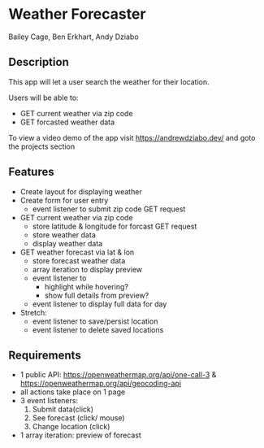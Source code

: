 # Weather Forecaster

Bailey Cage, Ben Erkhart, Andy Dziabo

## Description

This app will let a user search the weather for their location.

Users will be able to:
* GET current weather via zip code
* GET forcasted weather data

To view a video demo of the app visit https://andrewdziabo.dev/ and goto the projects section

## Features

* Create layout for displaying weather
* Create form for user entry
    * event listener to submit zip code GET request
* GET current weather via zip code
    * store latitude & longitude for forcast GET request
    * store weather data
    * display weather data
* GET weather forecast via lat & lon
    * store forecast weather data
    * array iteration to display preview
    * event listener to 
        * highlight while hovering?
        * show full details from preview?
    * event listener to display full data for day
* Stretch:
    * event listener to save/persist location
    * event listener to delete saved locations

## Requirements

* 1 public API:  https://openweathermap.org/api/one-call-3
    & https://openweathermap.org/api/geocoding-api
* all actions take place on 1 page
* 3 event listeners:
    1. Submit data(click)
    2. See forecast (click/ mouse)
    3. Change location (click)
* 1 array iteration: preview of forecast
